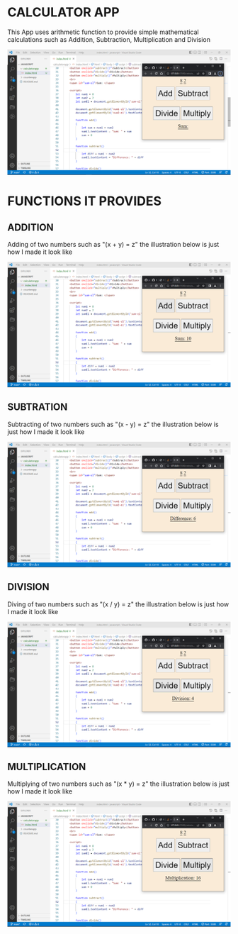 # CALCULATOR APP

This App uses arithmetic function to provide simple mathematical calculations such as Addition, Subtraction, Multiplication and Division 

![The Overall Look Of The App](img/Overallook.png)

# FUNCTIONS IT PROVIDES

## ADDITION

Adding of two numbers such as "(x + y) = z" the illustration below is just how I made it look like

![Photo description of how the addition looks like](img/sum.png)


## SUBTRATION

Subtracting of two numbers such as "(x - y) = z" the illustration below is just how I made it look like

![Photo description of how the subtration looks like](img/diff.png)

## DIVISION

Diving of two numbers such as "(x / y) = z" the illustration below is just how I made it look like

![Photo description of how the division looks like](img/div.png)

## MULTIPLICATION

Multiplying of two numbers such as "(x * y) = z" the illustration below is just how I made it look like

![Photo description of how the multiplication looks like](img/mult.png)

